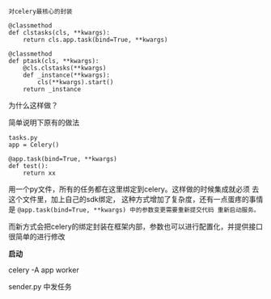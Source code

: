 ```
对celery最核心的封装

@classmethod
def clstasks(cls, **kwargs):
    return cls.app.task(bind=True, **kwargs)

@classmethod
def ptask(cls, **kwargs):
    @cls.clstasks(**kwargs)
    def _instance(**kwargs):
        cls(**kwargs).start()
    return _instance

```


为什么这样做？

简单说明下原有的做法

```
tasks.py
app = Celery()

@app.task(bind=True, **kwargs)
def test():
    return xx
```

用一个py文件，所有的任务都在这里绑定到celery。这样做的时候集成就必须 去这个文件里，加上自己的sdk绑定，
这种方式增加了复杂度，还有一点蛋疼的事情是
` @app.task(bind=True, **kwargs) 中的参数变更需要重新提交代码
重新启动服务。 `

而新方式会把celery的绑定封装在框架内部，参数也可以进行配置化，并提供接口很简单的进行修改

**启动**

celery -A app worker

sender.py 中发任务